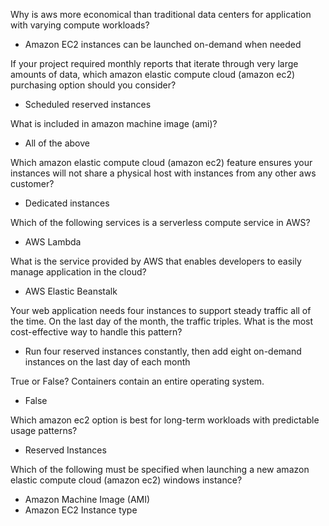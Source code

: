 Why is aws more economical than traditional data centers for application with varying compute workloads?
- Amazon EC2 instances can be launched on-demand when needed

If your project required monthly reports that iterate through very large amounts of data, which amazon elastic compute cloud (amazon ec2) purchasing option should you consider?
- Scheduled reserved instances

What is included in amazon machine image (ami)?
- All of the above

Which amazon elastic compute cloud (amazon ec2) feature ensures your instances will not share a physical host with instances from any other aws customer?
- Dedicated instances

Which of the following services is a serverless compute service in AWS?
- AWS Lambda

What is the service provided by AWS that enables developers to easily manage application in the cloud?
- AWS Elastic Beanstalk

Your web application needs four instances to support steady traffic all of the time. On the last day of the month, the traffic triples. What is the most cost-effective way to handle this pattern?
- Run four reserved instances constantly, then add eight on-demand instances on the last day of each month

True or False? Containers contain an entire operating system.
- False

Which amazon ec2 option is best for long-term workloads with predictable usage patterns?
- Reserved Instances

Which of the following must be specified when launching a new amazon elastic compute cloud (amazon ec2) windows instance?
- Amazon Machine Image (AMI)
- Amazon EC2 Instance type

